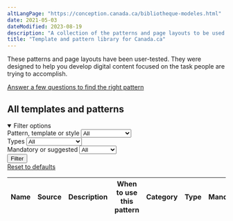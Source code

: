 ```yaml
--- 
altLangPage: "https://conception.canada.ca/bibliotheque-modeles.html"
date: 2021-05-03
dateModified: 2023-08-19
description: "A collection of the patterns and page layouts to be used for Government of Canada digital content."
title: "Template and pattern library for Canada.ca"
---
```

<p>These patterns and page layouts have been user-tested. They were designed to help you develop digital content focused on the task people are trying to accomplish.</p>
<a href="find-right-template-design-pattern-web-content.html" class="btn btn-default mrgn-bttm-md">Answer a few questions to find the right pattern</a>
<h2>All templates and patterns</h2>
<div class="row mrgn-tp-md">
  <div class="col-md-3 small">
    <details open>
      <summary class="bg-primary text-center">Filter options</summary>
      <form class="wb-tables-filter mrgn-lft-md mrgn-rght-md" data-bind-to="design">
        <div class="row mrgn-tp-lg mrgn-bttm-lg">
          <div class="form-group">
            <label for="dt_cat">Pattern, template or style</label>
            <select class="form-control maxwidth" id="dt_cat" name="dt_cat" data-column="4">
              <option value="">All</option>
              <option value="Design pattern">Design patterns</option>
              <option value="Template">Template</option>
              <option value="Style">Style</option>
            </select>
          </div>
          <div class="form-group">
            <label for="dt_type">Types</label>
            <select class="form-control maxwidth" id="dt_type" name="dt_type" data-column="5">
              <option value="">All</option>
              <option value="Destination">Destination</option>
              <option value="Government-wide template">Government-wide</option>
              <option value="Institutional">Institutional</option>
              <option value="Interaction">Interaction</option>
              <option value="Navigation">Navigation</option>
              <option value="Promotion">Promotional</option>
              <option value="Site">Site-wide</option>
              <option value="Theme template">Theme and topic</option>
              <option value="Visual">Visual</option>
            </select>
          </div>
          <div class="form-group">
            <label for="dt_mand">Mandatory or suggested</label>
            <select class="form-control maxwidth" id="dt_mand" name="dt_mand" data-column="6">
              <option value="">All</option>
              <option value="Mandatory">Mandatory</option>
              <option value="No">Suggested</option>
            </select>
          </div>
          <div class="col-md-12 mrgn-tp-lg">
            <button type="submit" class="btn btn-primary full-width" aria-controls="dataset-filter"><span class="fas fa-filter mrgn-rght-sm"></span> Filter</button>
          </div>
          <div class="col-md-12 mrgn-tp-md"><a href="pattern-library.html" class="btn btn-default full-width">Reset to defaults</a> </div>
        </div>
      </form>
    </details>
  </div>
  <div class="col-md-9">
    <div class="panel panel-default">
      <div class="mrgn-tp-md mrgn-bttm-md">
        <table class="wb-tables table table-striped small" aria-live="polite" id="design" data-page-length="100" data-wb-tables="{
            &quot;bDeferRender&quot;: true,
            &quot;ajaxSource&quot;: &quot;https://design.canada.ca//ajax/patterns-01-en.json&quot;,
            &quot;order&quot;: [0, &quot;asc&quot;],
            &quot;paging&quot;: false,
            &quot;info&quot;: false,
            &quot;columns&quot;: [
            { &quot;data&quot;: &quot;NAME&quot;, &quot;className&quot;: &quot;&quot; },
            { &quot;data&quot;: &quot;SOURCE&quot;,  &quot;visible&quot;: false },
            { &quot;data&quot;: &quot;DESCRIPTION&quot;,  &quot;visible&quot;: false },
            { &quot;data&quot;: &quot;WHENTOUSE&quot;, &quot;className&quot;: &quot;&quot;, &quot;orderable&quot;: false },
            { &quot;data&quot;: &quot;CATEGORY&quot;, &quot;className&quot;: &quot;&quot; },
            { &quot;data&quot;: &quot;TYPE&quot;, &quot;className&quot;: &quot;&quot; },
            { &quot;data&quot;: &quot;MANDATORY&quot;,  &quot;visible&quot;: false },
            { &quot;data&quot;: &quot;TANDP&quot;,  &quot;visible&quot;: false, &quot;Search&quot;: &quot;1&quot; }
            ], 
            &quot;searchCols&quot;: [
            null,
            null,
            null,
            null,
            null,
            null, 
            null,
            { &quot;sSearch&quot;: &quot;1&quot; }]
            }">
          <thead>
            <tr>
              <th class="col-md-03">Name</th>
              <th>Source</th>
              <th>Description</th>
              <th class="col-md-05">When to use this pattern</th>
              <th class="col-md-02">Category</th>
              <th class="col-md-02">Type</th>
              <th>Mandatory</th>
              <th>Tempalates and patterns</th>
            </tr>
          </thead>
        </table>
      </div>
    </div>
  </div>
</div>
